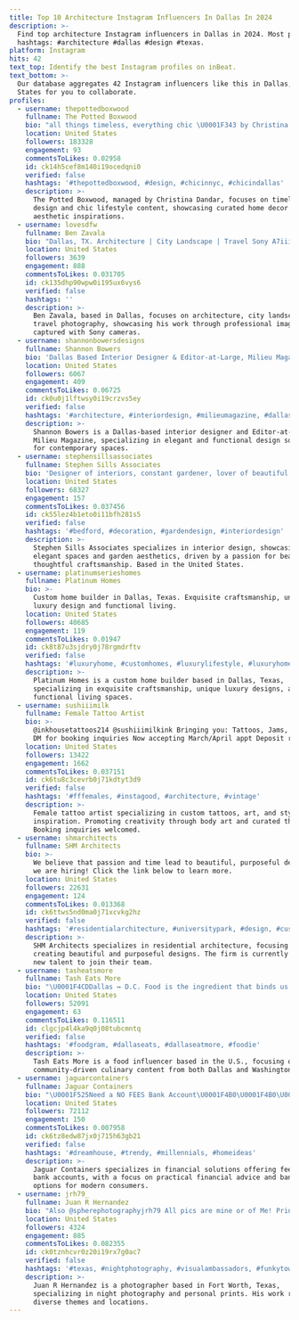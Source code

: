 ```yaml
---
title: Top 10 Architecture Instagram Influencers In Dallas In 2024
description: >-
  Find top architecture Instagram influencers in Dallas in 2024. Most popular
  hashtags: #architecture #dallas #design #texas.
platform: Instagram
hits: 42
text_top: Identify the best Instagram profiles on inBeat.
text_bottom: >-
  Our database aggregates 42 Instagram influencers like this in Dallas, United
  States for you to collaborate.
profiles:
  - username: thepottedboxwood
    fullname: The Potted Boxwood
    bio: "all things timeless, everything chic \U0001F343 by Christina Dandar all content is my own unless otherwise noted @influenced.bygrace"
    location: United States
    followers: 183328
    engagement: 93
    commentsToLikes: 0.02958
    id: ck14h5cef8m140i19ocedqni0
    verified: false
    hashtags: '#thepottedboxwood, #design, #chicinnyc, #chicindallas'
    description: >-
      The Potted Boxwood, managed by Christina Dandar, focuses on timeless
      design and chic lifestyle content, showcasing curated home decor and
      aesthetic inspirations.
  - username: lovesdfw
    fullname: Ben Zavala
    bio: "Dallas, TX. Architecture | City Landscape | Travel Sony A7iii | Sony a6500 \U0001F447 For prints \U0001F447"
    location: United States
    followers: 3639
    engagement: 888
    commentsToLikes: 0.031705
    id: ck135dhp90wpw0i195ux6vys6
    verified: false
    hashtags: ''
    description: >-
      Ben Zavala, based in Dallas, focuses on architecture, city landscapes, and
      travel photography, showcasing his work through professional imagery
      captured with Sony cameras.
  - username: shannonbowersdesigns
    fullname: Shannon Bowers
    bio: 'Dallas Based Interior Designer & Editor-at-Large, Milieu Magazine'
    location: United States
    followers: 6067
    engagement: 409
    commentsToLikes: 0.06725
    id: ck0u0j1lftwsy0i19crzvs5ey
    verified: false
    hashtags: '#architecture, #interiordesign, #milieumagazine, #dallasdesigner'
    description: >-
      Shannon Bowers is a Dallas-based interior designer and Editor-at-Large for
      Milieu Magazine, specializing in elegant and functional design solutions
      for contemporary spaces.
  - username: stephensillsassociates
    fullname: Stephen Sills Associates
    bio: 'Designer of interiors, constant gardener, lover of beautiful things'
    location: United States
    followers: 68327
    engagement: 157
    commentsToLikes: 0.037456
    id: ck55lez4b1eto0i11bfh281s5
    verified: false
    hashtags: '#bedford, #decoration, #gardendesign, #interiordesign'
    description: >-
      Stephen Sills Associates specializes in interior design, showcasing
      elegant spaces and garden aesthetics, driven by a passion for beauty and
      thoughtful craftsmanship. Based in the United States.
  - username: platinumserieshomes
    fullname: Platinum Homes
    bio: >-
      Custom home builder in Dallas, Texas. Exquisite craftsmanship, unique
      luxury design and functional living.
    location: United States
    followers: 40685
    engagement: 119
    commentsToLikes: 0.01947
    id: ck8t87u3sjdry0j78rgmdrftv
    verified: false
    hashtags: '#luxuryhome, #customhomes, #luxurylifestyle, #luxuryhomes'
    description: >-
      Platinum Homes is a custom home builder based in Dallas, Texas,
      specializing in exquisite craftsmanship, unique luxury designs, and
      functional living spaces.
  - username: sushiiimilk
    fullname: Female Tattoo Artist
    bio: >-
      @inkhousetattoos214 @sushiiimilkink Bringing you: Tattoos, Jams, & Threads
      DM for booking inquiries Now accepting March/April appt Deposit required
    location: United States
    followers: 13422
    engagement: 1662
    commentsToLikes: 0.037151
    id: ck6tu8c3cevrb0j71kdtyt3d9
    verified: false
    hashtags: '#fffemales, #instagood, #architecture, #vintage'
    description: >-
      Female tattoo artist specializing in custom tattoos, art, and style
      inspiration. Promoting creativity through body art and curated threads.
      Booking inquiries welcomed.
  - username: shmarchitects
    fullname: SHM Architects
    bio: >-
      We believe that passion and time lead to beautiful, purposeful designs…and
      we are hiring! Click the link below to learn more.
    location: United States
    followers: 22631
    engagement: 124
    commentsToLikes: 0.013368
    id: ck6ttws5nd0ma0j71xcvkg2hz
    verified: false
    hashtags: '#residentialarchitecture, #universitypark, #design, #customhome'
    description: >-
      SHM Architects specializes in residential architecture, focusing on
      creating beautiful and purposeful designs. The firm is currently seeking
      new talent to join their team.
  - username: tasheatsmore
    fullname: Tash Eats More
    bio: "\U0001F4CDDallas ↔️ D.C. Food is the ingredient that binds us together #commUnity \U0001F64B\U0001F3FD‍♀️ @tasheatsmore previously @dallaseatmore \U0001F1FA\U0001F1F8 @d.c.eatmore"
    location: United States
    followers: 52091
    engagement: 63
    commentsToLikes: 0.116511
    id: clgcjp4l4ka9q0j08tubcmntq
    verified: false
    hashtags: '#foodgram, #dallaseats, #dallaseatmore, #foodie'
    description: >-
      Tash Eats More is a food influencer based in the U.S., focusing on
      community-driven culinary content from both Dallas and Washington, D.C.
  - username: jaguarcontainers
    fullname: Jaguar Containers
    bio: "\U0001F525Need a NO FEES Bank Account\U0001F4B0\U0001F4B0\U0001F525 . Click \U0001F447\U0001F3FE\U0001F447\U0001F3FF ."
    location: United States
    followers: 72112
    engagement: 150
    commentsToLikes: 0.007958
    id: ck6tz8edw87jx0j715h63gb21
    verified: false
    hashtags: '#dreamhouse, #trendy, #millennials, #homeideas'
    description: >-
      Jaguar Containers specializes in financial solutions offering fee-free
      bank accounts, with a focus on practical financial advice and banking
      options for modern consumers.
  - username: jrh79_
    fullname: Juan R Hernandez
    bio: "Also @spherephotographyjrh79 All pics are mine or of Me! Prints Available Ft Worth Tx\U0001F1FA\U0001F1F8 Gto\U0001F1F2\U0001F1FD \U0001F3B1\U0001F4F7\U0001F480\U0001F6B2✈\U0001F447\U0001F3FD\U0001F447\U0001F3FD\U0001F447\U0001F3FD"
    location: United States
    followers: 4324
    engagement: 885
    commentsToLikes: 0.082355
    id: ck0tznhcvr0z20i19rx7g0ac7
    verified: false
    hashtags: '#texas, #nightphotography, #visualambassadors, #funkytown'
    description: >-
      Juan R Hernandez is a photographer based in Fort Worth, Texas,
      specializing in night photography and personal prints. His work reflects
      diverse themes and locations.
---
```


